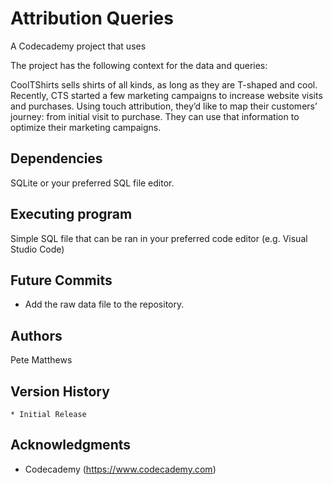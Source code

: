 # Attribution Queries

A Codecademy project that uses

The project has the following context for the data and queries:

CoolTShirts sells shirts of all kinds, as long as they are T-shaped and cool. Recently, CTS started a few marketing campaigns to increase website visits and purchases. Using touch attribution, they’d like to map their customers’ journey: from initial visit to purchase. They can use that information to optimize their marketing campaigns.

## Dependencies

SQLite or your preferred SQL file editor.

## Executing program

Simple SQL file that can be ran in your preferred code editor (e.g. Visual Studio Code)

## Future Commits

- Add the raw data file to the repository.

## Authors

Pete Matthews

## Version History

    * Initial Release

## Acknowledgments

* Codecademy (https://www.codecademy.com)
